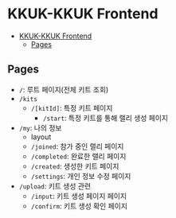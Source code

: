 # KKUK-KKUK Frontend

- [KKUK-KKUK Frontend](#kkuk-kkuk-frontend)
  - [Pages](#pages)

## Pages

- `/`: 루트 페이지(전체 키트 조회)
- `/kits`
  - `/[kitId]`: 특정 키트 페이지
    - `/start`: 특정 키트를 통해 랠리 생성 페이지
- `/my`: 나의 정보
  - layout
  - `/joined`: 참가 중인 랠리 페이지
  - `/completed`: 완료한 랠리 페이지
  - `/created`: 생성한 키트 페이지
  - `/settings`: 개인 정보 수정 페이지
- `/upload`: 키트 생성 관련
  - `/input`: 키트 생성 페이지 페이지
  - `/confirm`: 키트 생성 확인 페이지
